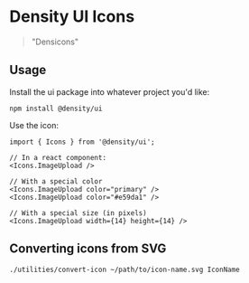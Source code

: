 # Density UI Icons

> "Densicons"

## Usage

Install the ui package into whatever project you'd like:
```
npm install @density/ui
```

Use the icon:
```
import { Icons } from '@density/ui';

// In a react component:
<Icons.ImageUpload />

// With a special color
<Icons.ImageUpload color="primary" />
<Icons.ImageUpload color="#e59da1" />

// With a special size (in pixels)
<Icons.ImageUpload width={14} height={14} />
```

## Converting icons from SVG

```
./utilities/convert-icon ~/path/to/icon-name.svg IconName
```
